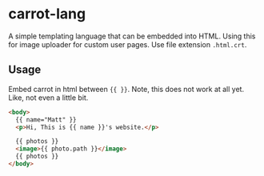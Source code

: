 # carrot-lang

A simple templating language that can be embedded into HTML. Using this for image uploader for custom user pages. Use file extension `.html.crt`.

## Usage

Embed carrot in html between `{{ }}`. Note, this does not work at all yet. Like, not even a little bit.

```html
<body>
  {{ name="Matt" }}
  <p>Hi, This is {{ name }}'s website.</p>

  {{ photos }}
  <image>{{ photo.path }}</image>
  {{ photos }}
</body>
```
